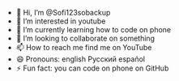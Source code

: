 - 👋 Hi, I’m @Sofi123sobackup
- 👀 I’m interested in youtube
- 🌱 I’m currently learning how to code on phone
- 💞️ I’m looking to collaborate on something
- 📫 How to reach me find me on YouTube
- 😄 Pronouns: english Русский español
- ⚡ Fun fact: you can code on phone on GitHub

<!---
Sofi123sobackup/Sofi123sobackup is a ✨ special ✨ repository because its `README.md` (this file) appears on your GitHub profile.
You can click the Preview link to take a look at your changes.
--->
